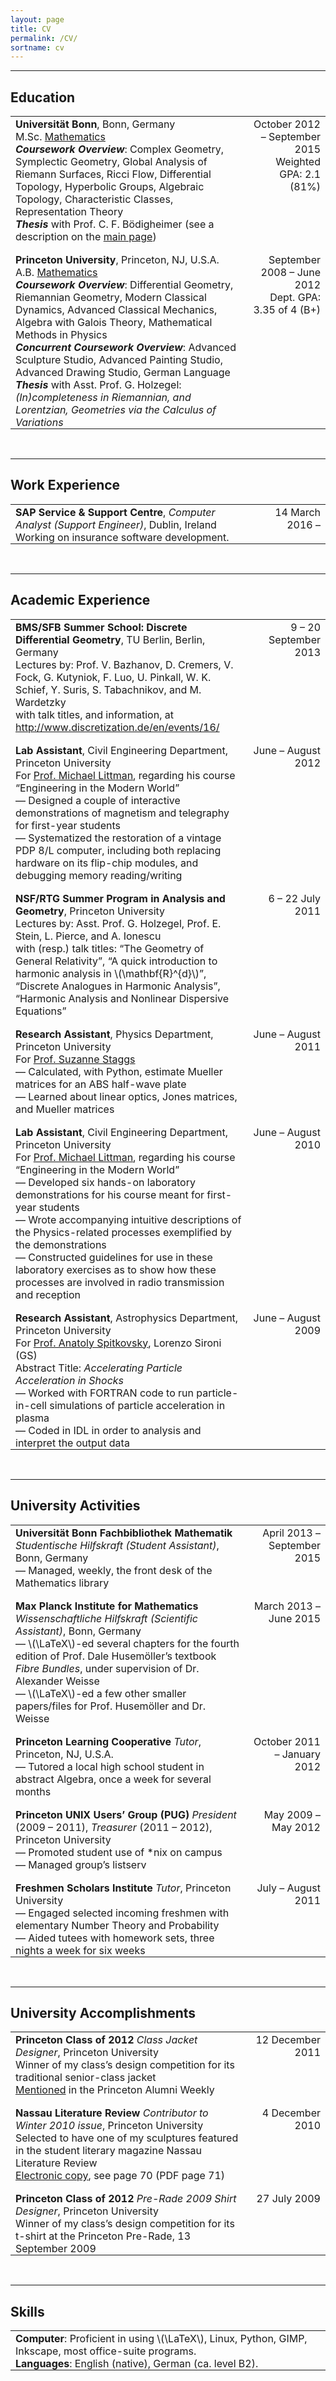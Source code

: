 ```yaml
---
layout: page
title: CV
permalink: /CV/
sortname: cv
---
```


<hr>

<h2>Education</h2>
<p>
<table style="width:100%;border-collapse:collapse;">
<tr>
  <td style="width:75%;vertical-align:top;text-align:left;padding-bottom:15px;">
  <b>Universität Bonn</b>, Bonn, Germany<br>
  M.Sc. <a href="http://www.mathematics.uni-bonn.de/">Mathematics</a><br>
  <b><i>Coursework Overview</i></b>: Complex Geometry, Symplectic Geometry, Global Analysis of Riemann Surfaces, Ricci Flow, Differential Topology, Hyperbolic Groups, Algebraic Topology, Characteristic Classes, Representation Theory<br>
  <b><i>Thesis</i></b> with Prof. C. F. Bödigheimer (see a description on the <a href="/index.html">main page</a>)
  </td>
  <td style="width:25%;vertical-align:top;text-align:right;">
  October 2012 – September 2015<br>
  Weighted GPA: 2.1 (81%)
  </td>
</tr>
<tr>
  <td style="width:75%;vertical-align:top;text-align:left;padding-bottom:0px;">
  <b>Princeton University</b>, Princeton, NJ, U.S.A.<br>
  A.B. <a href="http://www.math.princeton.edu/">Mathematics</a><br>
  <b><i>Coursework Overview</i></b>: Differential Geometry, Riemannian Geometry, Modern Classical Dynamics, Advanced Classical Mechanics, Algebra with Galois Theory, Mathematical Methods in Physics<br>
  <b><i>Concurrent Coursework Overview</i></b>: Advanced Sculpture Studio, Advanced Painting Studio, Advanced Drawing Studio, German Language<br>
  <b><i>Thesis</i></b> with Asst. Prof. G. Holzegel: <i>(In)completeness in Riemannian, and Lorentzian, Geometries via the Calculus
of Variations</i>
  </td>
  <td style="width:25%;vertical-align:top;text-align:right;">
  September 2008 – June 2012<br>
  Dept. GPA: 3.35 of 4 (B+)
  </td>
</tr>
</table>
</p>
<br>

<hr>

<h2>Work Experience</h2>
<p>
<table style="width:100%;border-collapse:collapse;">
<tr>
  <td style="width:75%;vertical-align:top;text-align:left;padding-bottom:0px;">
  <b>SAP Service &amp; Support Centre</b>, <i>Computer Analyst (Support Engineer)</i>, Dublin, Ireland<br>
  Working on insurance software development.
  </td>
  <td style="width:25%;vertical-align:top;text-align:right;">
  14 March 2016 –
  </td>
</tr>
</table>
</p>
<br>

<hr>

<h2>Academic Experience</h2>
<p>
<table style="width:100%;border-collapse:collapse;">
<tr>
  <td style="width:75%;vertical-align:top;text-align:left;padding-bottom:15px;">
  <b>BMS/SFB Summer School: Discrete Differential Geometry</b>, TU Berlin, Berlin, Germany<br>
  Lectures by: Prof. V. Bazhanov, D. Cremers, V. Fock, G. Kutyniok, F. Luo, U. Pinkall, W. K. Schief, Y. Suris, S. Tabachnikov, and M. Wardetzky<br>
  with talk titles, and information, at <a href="http://www.discretization.de/en/events/16/">http://www.discretization.de/en/events/16/</a>
  </td>
  <td style="width:25%;vertical-align:top;text-align:right;">
  9 – 20 September 2013
  </td>
</tr>
<tr>
  <td style="width:75%;vertical-align:top;text-align:left;padding-bottom:15px;">
  <b>Lab Assistant</b>, Civil Engineering Department, Princeton University<br>
For <a href="http://www.princeton.edu/~mlittman/">Prof. Michael Littman</a>, regarding his course “Engineering in the Modern World”<br>
— Designed a couple of interactive demonstrations of magnetism and telegraphy for first-year students<br>
— Systematized the restoration of a vintage PDP 8/L computer, including both replacing hardware on its flip-chip modules, and debugging memory reading/writing
  </td>
  <td style="width:25%;vertical-align:top;text-align:right;">
  June – August 2012
  </td>
</tr>
<tr>
  <td style="width:75%;vertical-align:top;text-align:left;padding-bottom:15px;">
  <b>NSF/RTG Summer Program in Analysis and Geometry</b>, Princeton University<br>
  Lectures by: Asst. Prof. G. Holzegel, Prof. E. Stein, L. Pierce, and A. Ionescu<br>
  with (resp.) talk titles: “The Geometry of General Relativity”, “A quick introduction to harmonic analysis in \(\mathbf{R}^{d}\)”, “Discrete Analogues in Harmonic Analysis”, “Harmonic Analysis and Nonlinear Dispersive Equations”
  </td>
  <td style="width:25%;vertical-align:top;text-align:right;">
  6 – 22 July 2011
  </td>
</tr>
<tr>
  <td style="width:75%;vertical-align:top;text-align:left;padding-bottom:15px;">
  <b>Research Assistant</b>, Physics Department, Princeton University<br>
  For <a href="http://www.princeton.edu/physics/people/display_person.xml?netid=staggs">Prof. Suzanne Staggs</a><br>
  — Calculated, with Python, estimate Mueller matrices for an ABS half-wave plate<br>
  — Learned about linear optics, Jones matrices, and Mueller matrices
  </td>
  <td style="width:25%;vertical-align:top;text-align:right;">
  June – August 2011
  </td>
</tr>
<tr>
  <td style="width:75%;vertical-align:top;text-align:left;padding-bottom:15px;">
  <b>Lab Assistant</b>, Civil Engineering Department, Princeton University<br>
  For <a href="http://www.princeton.edu/~mlittman/">Prof. Michael Littman</a>, regarding his course “Engineering in the Modern World”<br>
  — Developed six hands-on laboratory demonstrations for his course meant for first-year students<br>
  — Wrote accompanying intuitive descriptions of the Physics-related processes exemplified by the demonstrations<br>
  — Constructed guidelines for use in these laboratory exercises as to show how these processes are involved in radio transmission and reception
  </td>
  <td style="width:25%;vertical-align:top;text-align:right;">
  June – August 2010
  </td>
</tr>
<tr>
  <td style="width:75%;vertical-align:top;text-align:left;padding-bottom:0px;">
  <b>Research Assistant</b>, Astrophysics Department, Princeton University<br>
  For <a href="http://www.astro.princeton.edu/~anatoly/">Prof. Anatoly Spitkovsky</a>, Lorenzo Sironi (GS)<br>
  Abstract Title: <i>Accelerating Particle Acceleration in Shocks</i><br>
  — Worked with FORTRAN code to run particle-in-cell simulations of particle acceleration in plasma<br>
  — Coded in IDL in order to analysis and interpret the output data
  </td>
  <td style="width:25%;vertical-align:top;text-align:right;">
  June – August 2009
  </td>
</tr>
</table>
</p>
<br>

<hr>

<h2>University Activities</h2>
<p>
<table style="width:100%;border-collapse:collapse;">
<tr>
  <td style="width:75%;vertical-align:top;text-align:left;padding-bottom:15px;">
  <b>Universität Bonn Fachbibliothek Mathematik</b> <i>Studentische Hilfskraft (Student Assistant)</i>, Bonn, Germany<br>
  — Managed, weekly, the front desk of the Mathematics library
  </td>
  <td style="width:25%;vertical-align:top;text-align:right;">
  April 2013 – September 2015
  </td>
</tr>
<tr>
  <td style="width:75%;vertical-align:top;text-align:left;padding-bottom:15px;">
  <b>Max Planck Institute for Mathematics</b> <i>Wissenschaftliche Hilfskraft (Scientific Assistant)</i>, Bonn, Germany<br>
  — \(\LaTeX\)-ed several chapters for the fourth edition of Prof. Dale Husemöller’s textbook <i>Fibre Bundles</i>, under supervision of Dr. Alexander Weisse<br>
  — \(\LaTeX\)-ed a few other smaller papers/files for Prof. Husemöller and Dr. Weisse
  </td>
  <td style="width:25%;vertical-align:top;text-align:right;">
  March 2013 – June 2015
  </td>
</tr>
<tr>
  <td style="width:75%;vertical-align:top;text-align:left;padding-bottom:15px;">
  <b>Princeton Learning Cooperative</b> <i>Tutor</i>, Princeton, NJ, U.S.A.<br>
  — Tutored a local high school student in abstract Algebra, once a week for several months
  </td>
  <td style="width:25%;vertical-align:top;text-align:right;">
  October 2011 – January 2012
  </td>
</tr>
<tr>
  <td style="width:75%;vertical-align:top;text-align:left;padding-bottom:15px;">
  <b>Princeton UNIX Users’ Group (PUG)</b> <i>President</i> (2009 – 2011), <i>Treasurer</i> (2011 – 2012), Princeton University<br>
  — Promoted student use of *nix on campus<br>
  — Managed group’s listserv
  </td>
  <td style="width:25%;vertical-align:top;text-align:right;">
  May 2009 – May 2012
  </td>
</tr>
<tr>
  <td style="width:75%;vertical-align:top;text-align:left;padding-bottom:0px;">
  <b>Freshmen Scholars Institute</b> <i>Tutor</i>, Princeton University<br>
  — Engaged selected incoming freshmen with elementary Number Theory and Probability<br>
  — Aided tutees with homework sets, three nights a week for six weeks
  </td>
  <td style="width:25%;vertical-align:top;text-align:right;">
  July – August 2011
  </td>
</tr>
</table>
</p>
<br>

<hr>

<h2>University Accomplishments</h2>
<p>
<table style="width:100%;border-collapse:collapse;">
<tr>
  <td style="width:75%;vertical-align:top;text-align:left;padding-bottom:15px;">
  <b>Princeton Class of 2012</b> <i>Class Jacket Designer</i>, Princeton University<br>
  Winner of my class’s design competition for its traditional senior-class jacket<br>
  <a href="http://blogs.princeton.edu/paw/2012/05/a_century_after.html">Mentioned</a> in the Princeton Alumni Weekly
  </td>
  <td style="width:25%;vertical-align:top;text-align:right;">
  12 December 2011
  </td>
</tr>
<tr>
  <td style="width:75%;vertical-align:top;text-align:left;padding-bottom:15px;">
  <b>Nassau Literature Review</b> <i>Contributor to Winter 2010 issue</i>, Princeton University<br>
  Selected to have one of my sculptures featured in the student literary magazine Nassau Literature Review<br>
  <a href="http://nasslit.mycpanel.princeton.edu/pdfs/2010-winter.pdf">Electronic copy</a>, see page 70 (PDF page 71)
  </td>
  <td style="width:25%;vertical-align:top;text-align:right;">
  4 December 2010
  </td>
</tr>
<tr>
  <td style="width:75%;vertical-align:top;text-align:left;padding-bottom:0px;">
  <b>Princeton Class of 2012</b> <i>Pre-Rade 2009 Shirt Designer</i>, Princeton University<br>
  Winner of my class’s design competition for its t-shirt at the Princeton Pre-Rade, 13 September 2009
  </td>
  <td style="width:25%;vertical-align:top;text-align:right;">
  27 July 2009
  </td>
</tr>
</table>
</p>
<br>

<hr>

<h2>Skills</h2>
<p>
<table style="width:100%;border-collapse:collapse;">
<tr>
  <td style="width:75%;vertical-align:top;text-align:left;padding-bottom:0px;">
<b>Computer</b>: Proficient in using \(\LaTeX\), Linux, Python, GIMP, Inkscape, most office-suite programs.<br>
<b>Languages</b>: English (native), German (ca. level B2).
  </td>
</tr>
</table>
</p>
<br>
